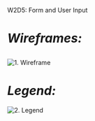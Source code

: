 W2D5: Form and User Input

# *Wireframes:*

## 
![1. Wireframe](https://github.com/daler-bobojanov/pawtastic_form/blob/master/wireframe/Web%201920%20%E2%80%93%201.png)

# *Legend:*
![2. Legend](https://github.com/daler-bobojanov/pawtastic_form/blob/master/wireframe/Web%201920%20%E2%80%93%202.png)

